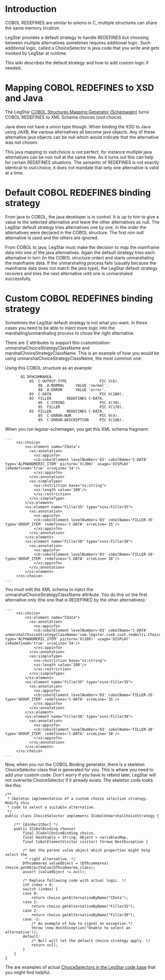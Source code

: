 # Introduction #

COBOL REDEFINES are similar to unions in C, multiple structures can share the same memory location.

LegStar provides a default strategy to handle REDEFINES but choosing between multiple alternatives sometimes requires additional logic. Such additional logic, called a ChoiceSelector is java code that you write and gets invoked by LegStar at runtime.

This wiki describes the default strategy and how to add custom logic if needed.

# Mapping COBOL REDEFINES to XSD and Java #

The LegStar [COBOL Structures Mapping Generator (Schemagen)](http://www.legsem.com/legstar/legstar-schemagen/index.html) turns COBOL REDEFINES to XML Schema choices (xsd:choice).

Java does not have a union type though. When binding the XSD to Java using JAXB, the various alternatives all become java objects. Any of these alternative java objects can be null which would indicate that the alternative was not chosen.

This java mapping to xsd:choice is not perfect, for instance multiple java alternatives can be non null at the same time. As it turns out this can help for certain REDEFINES situations. The semantic of REDEFINES is not exactly identical to xsd:choice, it does not mandate that only one alternative is valid at a time.

# Default COBOL REDEFINES binding strategy #

From java to COBOL, the java developer is in control. It is up to him to give a value to the selected alternative and leave the other alternatives as null. The LegStar default strategy tries alternatives one by one, in the order the alternatives were declared in the COBOL structure. The first non null alternative is used and the others are ignored.

From COBOL to java, LegStar must make the decision to map the mainframe data into one of the java alternatives. Again the default strategy tries each alternative in turn (in the COBOL structure order) and starts unmarshaling the mainframe data. If the unmarshaling process fails (usually because the mainframe data does not match the java type), the LegStar default strategy recovers and tries the next alternative until one is unmarshaled successfully.

# Custom COBOL REDEFINES binding strategy #

Sometimes the LegStar default strategy is not what you want. In these cases you need to be able to inject more logic into the marshaling/unmarshaling process to chose the right alternative.

There are 2 attributes to support this customization: unmarshalChoiceStrategyClassName and marshalChoiceStrategyClassName. This is an example of how you would be using unmarshalChoiceStrategyClassName, the most common one:

Using this COBOL structure as an example:
```
       01 DFHCOMMAREA.
           05  C-OUTPUT-TYPE               PIC X(6).
               88  A-NORMAL     VALUE 'normal'.
               88  A-ERROR      VALUE 'error'.
           03  C-DATA                      PIC X(200).
           03  FILLER       REDEFINES C-DATA.
               05  C-STRING                PIC X(30).
               05  FILLER                  PIC X(170).
           03  FILLER       REDEFINES C-DATA.
               05  C-ERROR-NUM             PIC 9(4).
               05  C-ERROR-DESCRIPTION     PIC X(196).
```

When you run legstar-schemagen, you get this XML schema fragment:
```
...
     <xs:choice>
         <xs:element name="CData">
           <xs:annotation>
             <xs:appinfo>
             <cb:cobolElement levelNumber='03' cobolName='C-DATA' type='ALPHANUMERIC_ITEM' picture='X(200)' usage='DISPLAY' isRedefined='true' srceLine='34'/>
             </xs:appinfo>
           </xs:annotation>
           <xs:simpleType>
             <xs:restriction base="xs:string">
             <xs:length value='200'/>
             </xs:restriction>
           </xs:simpleType>
         </xs:element>
         <xs:element name="Filler35" type="xsns:Filler35">
           <xs:annotation>
             <xs:appinfo>
             <cb:cobolElement levelNumber='03' cobolName='FILLER-35' type='GROUP_ITEM' redefines='C-DATA' srceLine='35'/>
             </xs:appinfo>
           </xs:annotation>
         </xs:element>
         <xs:element name="Filler38" type="xsns:Filler38">
           <xs:annotation>
             <xs:appinfo>
             <cb:cobolElement levelNumber='03' cobolName='FILLER-38' type='GROUP_ITEM' redefines='C-DATA' srceLine='38'/>
             </xs:appinfo>
           </xs:annotation>
         </xs:element>
     </xs:choice>
...
```

You must edit the XML schema to inject the unmarshalChoiceStrategyClassName attribute. You do this on the first alternative only (the one that is REDEFINED by the other alternatives):

```
...
     <xs:choice>
         <xs:element name="CData">
           <xs:annotation>
             <xs:appinfo>
             <cb:cobolElement levelNumber='03' cobolName='C-DATA' unmarshalChoiceStrategyClassName='com.legstar.coxb.cust.redmulti.ChoiceSelector' type='ALPHANUMERIC_ITEM' picture='X(200)' usage='DISPLAY' isRedefined='true' srceLine='34'/>
             </xs:appinfo>
           </xs:annotation>
           <xs:simpleType>
             <xs:restriction base="xs:string">
             <xs:length value='200'/>
             </xs:restriction>
           </xs:simpleType>
         </xs:element>
         <xs:element name="Filler35" type="xsns:Filler35">
           <xs:annotation>
             <xs:appinfo>
             <cb:cobolElement levelNumber='03' cobolName='FILLER-35' type='GROUP_ITEM' redefines='C-DATA' srceLine='35'/>
             </xs:appinfo>
           </xs:annotation>
         </xs:element>
         <xs:element name="Filler38" type="xsns:Filler38">
           <xs:annotation>
             <xs:appinfo>
             <cb:cobolElement levelNumber='03' cobolName='FILLER-38' type='GROUP_ITEM' redefines='C-DATA' srceLine='38'/>
             </xs:appinfo>
           </xs:annotation>
         </xs:element>
     </xs:choice>
...
```

Now, when you run the COBOL Binding generator, there is a skeleton ChoiceSelector class that is generated for you. This is where you need to add your custom code. Don't worry if you have to rebind later, LegStar will not overwrite ChoiceSelector if it already exists. The skeleton code looks like this:

```
/** 
 * Skeleton implementation of a custom choice selection strategy. Modify this
 * code to select a suitable alternative.
 */
public class ChoiceSelector implements ICobolUnmarshalChoiceStrategy {

    /** {@inheritDoc} */
    public ICobolBinding choose(
        final ICobolChoiceBinding choice,
        final Hashtable < String, Object > variablesMap,
        final CobolElementVisitor visitor) throws HostException {
        
        /* Get the parent value object which properties might help select the
         * right alternative. */
        Dfhcommarea valueObject = (Dfhcommarea) choice.getObjectValue(Dfhcommarea.class);
        assert (valueObject != null);
        
        /* Replace following code with actual logic. */
        int index = 0;
        switch (index) {
        case 0:
            return choice.getAlternativeByName("CData");
        case 1:
            return choice.getAlternativeByName("Filler35");
        case 2:
            return choice.getAlternativeByName("Filler38");
        case -1:
            /* An exemple of how to signal an exception.*/
            throw (new HostException("Unable to select an alternative"));
        default:
            /* Null will let the default choice strategy apply. */
            return null;
        }
    }
}

```

The are examples of actual [ChoiceSelectors in the LegStar code base](http://code.google.com/p/legstar/source/browse/trunk/#trunk/legstar-coxbrt/src/test/cust/java/com/legstar/coxb/cust) that you might find helpful.






